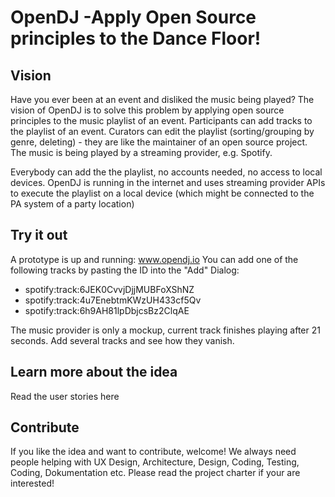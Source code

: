 # OpenDJ -Apply Open Source principles to the Dance Floor! 

## Vision
Have you ever been at an event and disliked the music being played?
The vision of OpenDJ is to solve this problem by applying open source principles to the music playlist of an event.
Participants can add tracks to the playlist of an event. Curators can edit the playlist (sorting/grouping by genre, deleting) - they are like the maintainer of an open source project.
The music is being played by a streaming provider, e.g. Spotify.

Everybody can add the the playlist, no accounts needed, no access to local devices. OpenDJ is running in the internet and uses streaming provider APIs to execute the playlist on a local device (which might be connected to the PA system of a party location)

## Try it out
A prototype is up and running: www.opendj.io
You can add one of the following tracks by pasting the ID into the "Add" Dialog:
- spotify:track:6JEK0CvvjDjjMUBFoXShNZ
- spotify:track:4u7EnebtmKWzUH433cf5Qv
- spotify:track:6h9AH81lpDbjcsBz2ClqAE

The music provider is only a mockup, current track finishes playing after 21 seconds. Add several tracks and see how they vanish.

## Learn more about the idea
Read the user stories here

## Contribute
If you like the idea and want to contribute, welcome! We always need people helping with UX Design, Architecture, Design, Coding, Testing, Coding, Dokumentation etc.  Please read the project charter if your are interested!